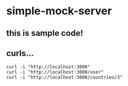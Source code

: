 # simple-mock-server

## this is sample code!

## curls...
`curl -i "http://localhost:3000"`  
`curl -i "http://localhost:3000/user"`  
`curl -i "http://localhost:3000/countries/3"`  
